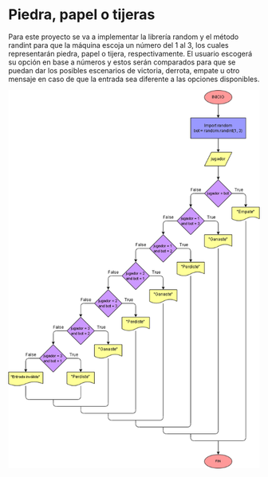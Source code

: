 # Piedra, papel o tijeras

Para este proyecto se va a implementar la librería random y el método randint para que la máquina escoja un número del 1 al 3, los cuales representarán piedra, papel o tijera, respectivamente. El usuario escogerá su opción en base a números y estos serán comparados para que se puedan dar los posibles escenarios de victoria, derrota, empate u otro mensaje en caso de que la entrada sea diferente a las opciones disponibles.

![Diagrama](diagrama.png "diagrama de flujo")